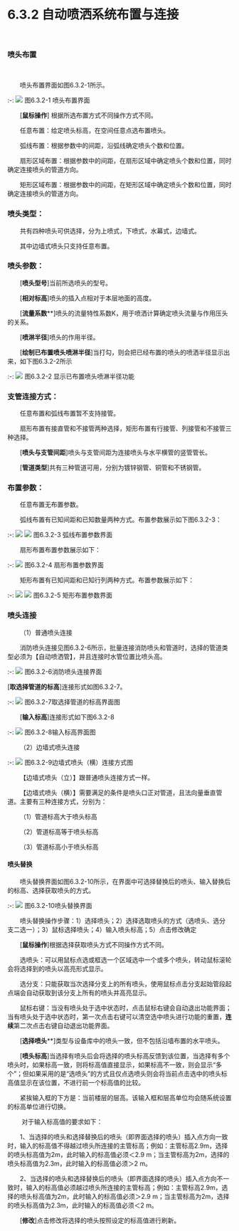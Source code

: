 
# 6.3.2 自动喷洒系统布置与连接
<br/>

### 喷头布置
<br/>

&emsp;&emsp;喷头布置界面如图6.3.2-1所示。
<br/>

:-: ![](images/296.png)
图6.3.2-1 喷头布置界面

&emsp;&emsp;[**鼠标操作**\] 根据所选布置方式不同操作方式不同。

&emsp;&emsp;任意布置：给定喷头标高，在空间任意点选布置喷头。

&emsp;&emsp;弧线布置：根据参数中的间距，沿弧线确定喷头个数和位置。

&emsp;&emsp;扇形区域布置：根据参数中的间距，在扇形区域中确定喷头个数和位置，同时确定连接喷头的管道方向。

&emsp;&emsp;矩形区域布置：根据参数中的间距，在矩形区域中确定喷头个数和位置，同时确定连接喷头的管道方向。

### 喷头类型：

&emsp;&emsp;共有四种喷头可供选择，分为上喷式，下喷式，水幕式，边墙式。

&emsp;&emsp;其中边墙式喷头只支持任意布置。

### 喷头参数：

&emsp;&emsp;[****喷头型号****\]当前所选喷头的型号。

&emsp;&emsp;[****相对标高****\]喷头的插入点相对于本层地面的高度。

&emsp;&emsp;[**流量系数****\]喷头的流量特性系数K，用于喷洒计算确定喷头流量与作用压头的关系。

&emsp;&emsp;[****喷淋半径****\]喷头的作用半径。

&emsp;&emsp;[****绘制已布置喷头喷淋半径****\]当打勾，则会把已经布置的喷头的喷洒半径显示出来，如下图6.3.2-2所示


:-: ![](images/297.png)
图6.3.2-2 显示已布置喷头喷淋半径功能

### 支管连接方式：

&emsp;&emsp;任意布置和弧线布置暂不支持接管。

&emsp;&emsp;扇形布置有接直管和不接管两种选择，矩形布置有行接管、列接管和不接管三种选择。

&emsp;&emsp;[****喷头与支管间距****\]喷头与支管间距为连接喷头与水平横管的竖管管长。

&emsp;&emsp;[****管道类型****\]共有三种管道可用，分别为镀锌钢管、铜管和不锈钢管。

### 布置参数：

&emsp;&emsp;任意布置无布置参数。

&emsp;&emsp;弧线布置有已知间距和已知数量两种方式。布置参数展示如下图6.3.2-3：

:-: ![](images/298.png)    ![](images/299.png)
图6.3.2-3 弧线布置参数界面

&emsp;&emsp;扇形布置布置参数展示如下：

 
:-: ![](images/300.png)
图6.3.2-4 扇形布置参数界面

&emsp;&emsp;矩形布置有已知间距和已知行列两种方式。布置参数展示如下：


:-: ![](images/301.png)      ![](images/302.png)
图6.3.2-5 矩形布置参数界面

### **喷头连接**

&emsp;&emsp;（1）普通喷头连接

&emsp;&emsp;消防喷头连接见图6.3.2\-6所示，批量连接消防喷头和管道时，选择的管道类型必须为【自动喷洒管】，并且连接时水管位置比喷头高。

:-: ![](images/303.png)
图6.3.2\-6消防喷头连接界面

[**取选择管道的标高**\]连接形式如图6.3.2\-7。


:-: ![](images/304.png)
图6.3.2\-7取选择管道的标高界面图

&emsp;&emsp;[**输入标高**]连接形式如下图6.3.2\-8

:-: ![](images/305.png)
图6.3.2\-8输入标高界面图

&emsp;&emsp;（2）边墙式喷头连接


:-: ![](images/306.png)
图6.3.2\-9边墙式喷头（横）连接方式图

&emsp;&emsp;【边墙式喷头（立）】跟普通喷头连接方式一样。

&emsp;&emsp;【边墙式喷头（横）】需要满足的条件是喷头口正对管道，且法向量垂直管道。主要有三种连接方式，分别为：

&emsp;&emsp;（1）管道标高大于喷头标高

&emsp;&emsp;（2）管道标高等于喷头标高

&emsp;&emsp;（3）管道标高小于喷头标高

#### **喷头替换**

&emsp;&emsp;喷头替换界面如图6.3.2\-10所示，在界面中可选择替换后的喷头、输入替换后的标高、选择获取喷头的方式。

:-: ![](images/307.png)
图6.3.2\-10喷头替换界面

&emsp;&emsp;喷头替换操作步骤：1）选择喷头；2）选择选取喷头的方式（选喷头、选分支二选一）；3）鼠标选择喷头；4）输入喷头标高；5）点击修改确定

&emsp;&emsp;[**鼠标操作**\]根据选择获取喷头方式不同操作方式不同。

&emsp;&emsp;选喷头：可以用鼠标点选或框选一个区域选中一个或多个喷头，转动鼠标滚轮会将选择到的喷头以高亮形式显示。

&emsp;&emsp;选分支：只能获取当次选择分支上的所有喷头，使用鼠标点击分支起始管段起点端会自动获取到该分支上所有的喷头并高亮显示。

&emsp;&emsp;鼠标右键：当没有喷头处于选中状态时，点击鼠标右键会自动退出功能界面；当有喷头处于选中状态时，第一次点击右键可以清空选中喷头进行功能的重置，**连续**第二次点击右键自动退出功能界面。

&emsp;&emsp;\[**选择喷头****\]类型与设备库中的喷头一致，但不包括沿墙布置的水平喷头。

&emsp;&emsp;[**喷头标高**\]当选择有喷头后会将选择的喷头标高反馈到该位置，当选择有多个喷头时，如果标高一致，则将标高值直接显示，如果标高不一致，则会显示“多个”；但如果采用的是“选喷头”的方式且仅点选喷头则会将当前点击选中的喷头标高值显示在该位置，不进行前一个标高值的比较。

&emsp;&emsp;紧挨输入框的下方是：当前楼层的层高。该输入框和层高单位均会随系统设置的标高单位进行切换。

&emsp;&emsp; 对于输入标高值的要求如下：

&emsp;&emsp;1、当选择的喷头和选择替换后的喷头（即界面选择的喷头）插入点方向一致时，输入的标高值不得越过喷头所连接的主管标高；例如：主管标高2.9m，选择的喷头标高值为2m，此时输入的标高值必须＜2.9 m；当主管标高为2m，选择的喷头标高值为2.3m，此时输入的标高值必须＞2 m。

&emsp;&emsp;2、当选择的喷头和选择替换后的喷头（即界面选择的喷头）插入点方向不一致时，输入的标高值必须越过喷头所连接的主管标高；例如：主管标高2.9m，选择的喷头标高值为2m，此时输入的标高值必须＞2.9 m；当主管标高为2m，选择的喷头标高值为2.3m，此时输入的标高值必须＜2 m。

&emsp;&emsp;[**修改**\]点击修改将选择的喷头按照设定的标高值进行刷新。